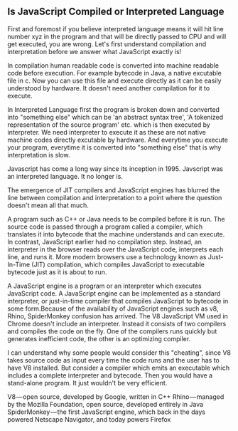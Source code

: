 <h2> Is JavaScript Compiled or Interpreted Language </h2>

First and foremost if you believe interpreted language means it will hit line number xyz in the program and that will be directly passed to CPU and will get executed, you are wrong. Let's first understand compilation and interpretation before we answer what JavaScript exactly is!

In compilation human readable code is converted into machine readable code before execution. For example bytecode in Java, a native excutable file in c. Now you can use this file and execute directly as it can be easily understood by hardware. It doesn't need another compilation for it to execute.

In Interpreted Language first the program is broken down and converted into "something else" which can be 'an abstract syntax tree', 'A tokenized representation of the source program' etc. which is then executed by interpreter. We need interpreter to execute it as these are not native machine codes directly excutable by hardware. And everytime you execute your program, everytime it is converted into "something else" that is why interpretation is slow. 

Javascript has come a long way since its inception in 1995. Javscript was an interpreted language. It no longer is.

The emergence of JIT compilers and JavaScript engines has blurred the line between compilation and interpretation to a point where the question doesn't mean all that much.

A program such as C++ or Java needs to be compiled before it is run. The source code is passed through a program called a compiler, which translates it into bytecode that the machine understands and can execute. In contrast, JavaScript earlier had no compilation step. Instead, an interpreter in the browser reads over the JavaScript code, interprets each line, and runs it. More modern browsers use a technology known as Just-In-Time (JIT) compilation, which compiles JavaScript to executable bytecode just as it is about to run.

A JavaScript engine is a program or an interpreter which executes JavaScript code. A JavaScript engine can be implemented as a standard interpreter, or just-in-time compiler that compiles JavaScript to bytecode in some form.Because of the availability of JavaScript engines such as v8, Rhino, SpiderMonkey confusion has arrived.
The V8 JavaScript VM used in Chrome doesn't include an interpreter. Instead it consists of two compilers and compiles the code on the fly. One of the compilers runs quickly but generates inefficient code, the other is an optimizing compiler.

I can understand why some people would consider this "cheating", since V8 takes source code as input every time the code runs and the user has to have V8 installed. But consider a compiler which emits an executable which includes a complete interpreter and bytecode. Then you would have a stand-alone program. It just wouldn't be very efficient.


V8 — open source, developed by Google, written in C++
Rhino — managed by the Mozilla Foundation, open source, developed entirely in Java
SpiderMonkey — the first JavaScript engine, which back in the days powered Netscape Navigator, and today powers Firefox